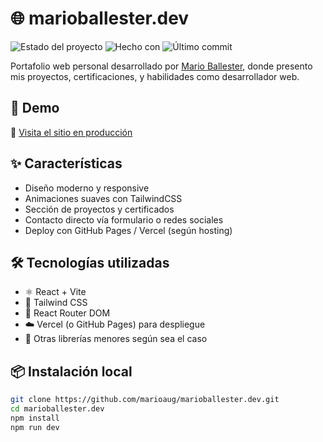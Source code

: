 # 🌐 marioballester.dev

![Estado del proyecto](https://img.shields.io/badge/estado-en%20producción-brightgreen)
![Hecho con](https://img.shields.io/badge/hecho%20con-React%20%7C%20Vite%20%7C%20Tailwind-blue)
![Último commit](https://img.shields.io/github/last-commit/marioaug/marioballester.dev)

Portafolio web personal desarrollado por [Mario Ballester](https://github.com/marioaug), donde presento mis proyectos, certificaciones, y habilidades como desarrollador web.

## 🚀 Demo

🔗 [Visita el sitio en producción](https://marioballester.dev)

## ✨ Características

- Diseño moderno y responsive
- Animaciones suaves con TailwindCSS
- Sección de proyectos y certificados
- Contacto directo vía formulario o redes sociales
- Deploy con GitHub Pages / Vercel (según hosting)

## 🛠️ Tecnologías utilizadas

- ⚛️ React + Vite
- 💨 Tailwind CSS
- 🔀 React Router DOM
- ☁️ Vercel (o GitHub Pages) para despliegue
- 🧩 Otras librerías menores según sea el caso

## 📦 Instalación local

```bash
git clone https://github.com/marioaug/marioballester.dev.git
cd marioballester.dev
npm install
npm run dev

